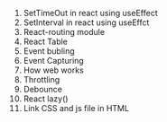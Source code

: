 1) SetTimeOut in react using useEffect
2) SetInterval in react using useEffct
3) React-routing module
4) React Table
5) Event bubling 
6) Event Capturing
7) How web works 
8) Throttling 
9) Debounce
10) React lazy()
11) Link CSS and js file in HTML
